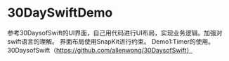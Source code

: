 # 30DaySwiftDemo
参考30DaysofSwift的UI界面，自己用代码进行UI布局，实现业务逻辑。加强对swift语言的理解。
界面布局使用SnapKit进行约束。
Demo1:Timer的使用。
30DaysofSwift（https://github.com/allenwong/30DaysofSwift）
